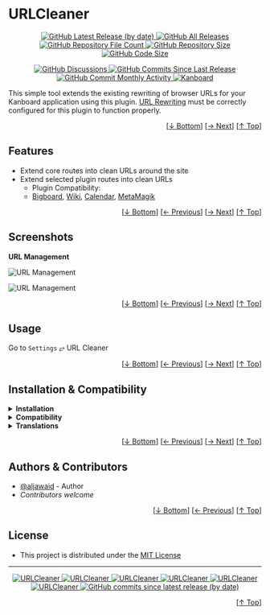 <h1 name="user-content-top">URLCleaner</h1>
<p align="center">
    <a href="https://github.com/aljawaid/URLCleaner/releases">
        <img src="https://img.shields.io/github/v/release/aljawaid/URLCleaner?style=for-the-badge&color=brightgreen" alt="GitHub Latest Release (by date)" title="GitHub Latest Release (by date)">
    </a>
    <a href="https://github.com/aljawaid/URLCleaner/releases">
        <img src="https://img.shields.io/github/downloads/aljawaid/URLCleaner/total?style=for-the-badge&color=orange" alt="GitHub All Releases" title="GitHub All Downloads">
    </a>
    <a href="https://github.com/aljawaid/URLCleaner/releases">
        <img src="https://img.shields.io/github/directory-file-count/aljawaid/URLCleaner?style=for-the-badge&color=orange" alt="GitHub Repository File Count" title="GitHub Repository File Count">
    </a>
    <a href="https://github.com/aljawaid/URLCleaner/releases">
        <img src="https://img.shields.io/github/repo-size/aljawaid/URLCleaner?style=for-the-badge&color=orange" alt="GitHub Repository Size" title="GitHub Repository Size">
    </a>
    <a href="https://github.com/aljawaid/URLCleaner/releases">
        <img src="https://img.shields.io/github/languages/code-size/aljawaid/URLCleaner?style=for-the-badge&color=orange" alt="GitHub Code Size" title="GitHub Code Size">
    </a>
</p>
<p align="center">
    <a href="https://github.com/aljawaid/URLCleaner/discussions">
        <img src="https://img.shields.io/github/discussions/aljawaid/URLCleaner?style=for-the-badge&color=blue" alt="GitHub Discussions" title="Read Discussions">
    </a>
    <a href="https://github.com/aljawaid/URLCleaner/compare">
        <img src="https://img.shields.io/github/commits-since/aljawaid/URLCleaner/latest?include_prereleases&style=for-the-badge&color=blue" alt="GitHub Commits Since Last Release" title="GitHub Commits Since Last Release">
    </a>
    <a href="https://github.com/aljawaid/URLCleaner/compare">
        <img src="https://img.shields.io/github/commit-activity/m/aljawaid/URLCleaner?style=for-the-badge&color=blue" alt="GitHub Commit Monthly Activity" title="GitHub Commit Monthly Activity">
    </a>
    <a href="https://github.com/kanboard/kanboard" title="Kanboard - Kanban Project Management Software">
        <img src="https://img.shields.io/badge/Plugin%20for-kanboard-D40000?style=for-the-badge&labelColor=000000" alt="Kanboard">
    </a>
</p>

This simple tool extends the existing rewriting of browser URLs for your Kanboard application using this plugin. [URL Rewriting](https://docs.kanboard.org/v1/admin/url-rewriting/) must be correctly configured for this plugin to function properly.

<p align="right">[<a href="#user-content-bottom">&#8595; Bottom</a>] [<a href="#screenshots">&#8594; Next</a>] [<a href="#user-content-top">&#8593; Top</a>]</p>

## Features

- Extend core routes into clean URLs around the site
- Extend selected plugin routes into clean URLs
  - Plugin Compatibility:
  - [Bigboard](https://github.com/TimoStahl/kanboard_plugin_bigboard), [Wiki](https://github.com/funktechno/kanboard-plugin-wiki), [Calendar](https://github.com/kanboard/plugin-calendar), [MetaMagik](https://github.com/creecros/MetaMagik)

<p align="right">[<a href="#user-content-bottom">&#8595; Bottom</a>] [<a href="#features">&#8592; Previous</a>] [<a href="#usage">&#8594; Next</a>] [<a href="#user-content-top">&#8593; Top</a>]</p>

## Screenshots

**URL Management**  

![URL Management](../master/screenshot-url-cleaner.png)

![URL Management](../master/screenshot-url-cleaner-plugins.png)

<p align="right">[<a href="#user-content-bottom">&#8595; Bottom</a>] [<a href="#features">&#8592; Previous</a>] [<a href="#installation--compatibility">&#8594; Next</a>] [<a href="#user-content-top">&#8593; Top</a>]</p>

## Usage

Go to `Settings` &#10562; URL Cleaner

<p align="right">[<a href="#user-content-bottom">&#8595; Bottom</a>] [<a href="#screenshots">&#8592; Previous</a>] [<a href="#authors--contributors">&#8594; Next</a>] [<a href="#user-content-top">&#8593; Top</a>]</p>

## Installation & Compatibility

<details>
    <summary><strong>Installation</strong></summary>

- Install via the **[Kanboard](https://github.com/kanboard/kanboard "Kanboard - Kanban Project Management Software") Plugin Directory** or see [INSTALL.md](../master/INSTALL.md)
- Read the full [**Changelog**](../master/changelog.md "See changes") to see the latest updates

</details>
<details>
    <summary><strong>Compatibility</strong></summary>

- Requires [Kanboard](https://github.com/kanboard/kanboard "Kanboard - Kanban Project Management Software") ≥`1.2.20`
- **Other Plugins & Action Plugins**
  - _No known issues_
  - Compatible with [CostControl](https://github.com/aljawaid/CostControl)
- **Core Files & Templates**
  - _No template overrides_
  - _No database changes_

</details>
<details>
    <summary><strong>Translations</strong></summary>

- _Starter template available_

</details>

<p align="right">[<a href="#user-content-bottom">&#8595; Bottom</a>] [<a href="#usage">&#8592; Previous</a>] [<a href="#license">&#8594; Next</a>] [<a href="#user-content-top">&#8593; Top</a>]</p>

## Authors & Contributors

- [@aljawaid](https://github.com/aljawaid) - Author
- _Contributors welcome_

<p align="right">[<a href="#user-content-bottom">&#8595; Bottom</a>] [<a href="#installation--compatibility">&#8592; Previous</a>] [<a href="#user-content-top">&#8593; Top</a>]</p>

## License

- This project is distributed under the [MIT License](../master/LICENSE "Read The MIT license")

---

<p align="center">
    <a href="https://github.com/aljawaid/URLCleaner/stargazers" title="View Stargazers">
        <img src="https://img.shields.io/github/stars/aljawaid/URLCleaner?logo=github&style=flat-square" alt="URLCleaner">
    </a>
    <a href="https://github.com/aljawaid/URLCleaner/forks" title="See Forks">
        <img src="https://img.shields.io/github/forks/aljawaid/URLCleaner?logo=github&style=flat-square" alt="URLCleaner">
    </a>
    <a href="https://github.com/aljawaid/URLCleaner/blob/master/LICENSE" title="Read License">
        <img src="https://img.shields.io/github/license/aljawaid/URLCleaner?style=flat-square" alt="URLCleaner">
    </a>
    <a href="https://github.com/aljawaid/URLCleaner/issues" title="Open Issues">
        <img src="https://img.shields.io/github/issues-raw/aljawaid/URLCleaner?style=flat-square" alt="URLCleaner">
    </a>
    <a href="https://github.com/aljawaid/URLCleaner/issues?q=is%3Aissue+is%3Aclosed" title="Closed Issues">
        <img src="https://img.shields.io/github/issues-closed/aljawaid/URLCleaner?style=flat-square" alt="URLCleaner">
    </a>
    <a href="https://github.com/aljawaid/URLCleaner/discussions" title="Read Discussions">
        <img src="https://img.shields.io/github/discussions/aljawaid/URLCleaner?style=flat-square" alt="URLCleaner">
    </a>
    <a href="https://github.com/aljawaid/URLCleaner/compare/" title="Latest Commits">
        <img alt="GitHub commits since latest release (by date)" src="https://img.shields.io/github/commits-since/aljawaid/URLCleaner/latest?style=flat-square">
    </a>
</p>
<a name="user-content-bottom"></a>
<p align="right">[<a href="#user-content-top">&#8593; Top</a>]</p>

